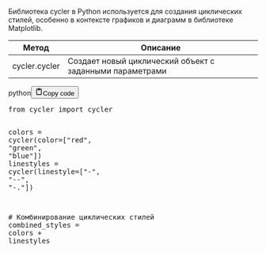 <p>Библиотека cycler в Python используется для создания циклических стилей,
особенно в контексте графиков и диаграмм в библиотеке Matplotlib.</p>
<table>
<thead>
<tr>
<th>Метод</th>
<th>Описание</th>
</tr>
</thead>
<tbody>
<tr>
<td>cycler.cycler</td>
<td>Создает новый циклический объект с заданными параметрами</td>
</tr>
</tbody>
</table>
<div class="code_element"><div class="lang_line"><text>python</text><button class="copy_code_button" onclick="CopyCode(this)"><svg style="width: 1.2em;height: 1.2em;" aria-hidden="true" xmlns="http://www.w3.org/2000/svg" fill="none" viewBox="0 0 24 24"><path stroke="currentColor" stroke-linecap="round" stroke-linejoin="round" stroke-width="2" d="M15 4h3a1 1 0 0 1 1 1v15a1 1 0 0 1-1 1H6a1 1 0 0 1-1-1V5a1 1 0 0 1 1-1h3m0 3h6m-5-4v4h4V3h-4Z"/></svg><text class="unselectable">Copy code</text></button></div><div class="code language-python"><div class="highlight"><pre><span></span><span class="kn">from</span> <span class="nn">cycler</span> <span class="kn">import</span> <span class="n">cycler</span>

<span class="n">colors</span> <span class="o">=</span> <span class="n">cycler</span><span class="p">(</span><span class="n">color</span><span class="o">=</span><span class="p">[</span><span class="s2">&quot;red&quot;</span><span class="p">,</span> <span class="s2">&quot;green&quot;</span><span class="p">,</span> <span class="s2">&quot;blue&quot;</span><span class="p">])</span>
<span class="n">linestyles</span> <span class="o">=</span> <span class="n">cycler</span><span class="p">(</span><span class="n">linestyle</span><span class="o">=</span><span class="p">[</span><span class="s2">&quot;-&quot;</span><span class="p">,</span> <span class="s2">&quot;--&quot;</span><span class="p">,</span> <span class="s2">&quot;-.&quot;</span><span class="p">])</span>

<span class="c1"># Комбинирование циклических стилей</span>
<span class="n">combined_styles</span> <span class="o">=</span> <span class="n">colors</span> <span class="o">+</span> <span class="n">linestyles</span>
</pre></div></div></div>